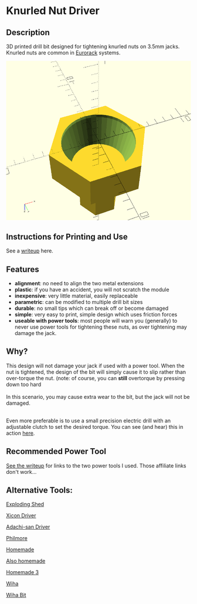 # Knurled Nut Driver
## Description
3D printed drill bit designed for tightening knurled nuts on 3.5mm jacks.<br>
Knurled nuts are common in [Eurorack](http://www.doepfer.de/a100_man/a100m_e.htm) systems.

![Knurled Nut Suction Cup](https://raw.githubusercontent.com/4b11b4/knurled-nut-driver/master/img/cyl.png)

## Instructions for Printing and Use
See a [writeup](https://4b11b4.com/k2nd.html) here.

## Features
* __alignment__: no need to align the two metal extensions
* __plastic__: if you have an accident, you will not scratch the module
* __inexpensive__: very little material, easily replaceable
* __parametric__: can be modified to multiple drill bit sizes
* __durable__: no small tips which can break off or become damaged
* __simple__: very easy to print, simple design which uses friction forces
* __useable with power tools__: most people will warn you
  (generally) to never use
  power tools for tightening these nuts, as over tightening may damage the
  jack.

## Why?
This design will not damage your jack
if used with a power tool.
When the nut is tightened, the design of the
bit will simply cause it to slip rather than over-torque the nut.
(note: of course, you can <b>still</b> overtorque by pressing down too hard
<br><br>
In this scenario, you may cause extra wear
to the bit, but the jack will not be damaged.<br><br>

Even more preferable is to use a small precision electric drill with an
adjustable clutch to set the desired torque. You can see (and hear) this
in action [here](https://www.youtube.com/watch?v=a87VO5FZRd8).

## Recommended Power Tool
[See the writeup](https://4b11b4.com/k2nd.html) for links to the two power tools I used.
Those affiliate links don't work...

## Alternative Tools:
[Exploding Shed](https://www.exploding-shed.com/shop-catalogue/various/)

[Xicon Driver](https://www2.mouser.com/ProductDetail/Xicon/382-0006/?qs=sGAEpiMZZMv9NFGNGF1lwkQZlGfFTqj%252b)

[Adachi-san Driver](http://www.tabiwallah.com/radiowallah/shops/jacknut.html)

[Philmore](https://www.fullcompass.com/prod/026125-philmore-nt500-knurled-nut-tool-)

[Homemade](https://www.muffwiggler.com/forum/viewtopic.php?t=114781&start=all&postdays=0&postorder=asc)

[Also homemade](https://www.muffwiggler.com/forum/viewtopic.php?t=5408)

[Homemade 3](http://www.n1gy.com/homebrewed-audio-jack-tool.html)

[Wiha](https://www.wihatools.com/precision-nut-driver-3-5-x-60mm)

[Wiha Bit](https://www.wihatools.com/sys-4-nut-driver-blade-3-5mm)
